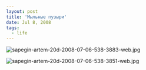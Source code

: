 ```yaml
---
layout: post
title: 'Мыльные пузыри'
date: Jul 8, 2008
tags:
  - life
---
```


![sapegin-artem-20d-2008-07-06-538-3883-web.jpg](upload://sapegin-artem-20d-2008-07-06-538-3883-web.jpg)

<!--more-->

![sapegin-artem-20d-2008-07-06-538-3851-web.jpg](upload://sapegin-artem-20d-2008-07-06-538-3851-web.jpg)

